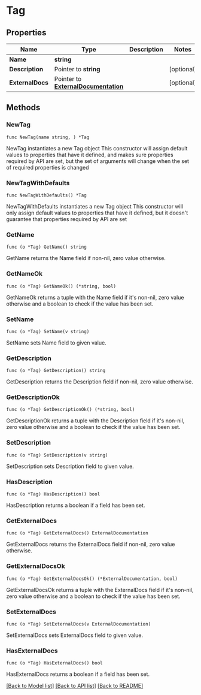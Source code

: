 # Tag

## Properties

Name | Type | Description | Notes
------------ | ------------- | ------------- | -------------
**Name** | **string** |  | 
**Description** | Pointer to **string** |  | [optional] 
**ExternalDocs** | Pointer to [**ExternalDocumentation**](ExternalDocumentation.md) |  | [optional] 

## Methods

### NewTag

`func NewTag(name string, ) *Tag`

NewTag instantiates a new Tag object
This constructor will assign default values to properties that have it defined,
and makes sure properties required by API are set, but the set of arguments
will change when the set of required properties is changed

### NewTagWithDefaults

`func NewTagWithDefaults() *Tag`

NewTagWithDefaults instantiates a new Tag object
This constructor will only assign default values to properties that have it defined,
but it doesn't guarantee that properties required by API are set

### GetName

`func (o *Tag) GetName() string`

GetName returns the Name field if non-nil, zero value otherwise.

### GetNameOk

`func (o *Tag) GetNameOk() (*string, bool)`

GetNameOk returns a tuple with the Name field if it's non-nil, zero value otherwise
and a boolean to check if the value has been set.

### SetName

`func (o *Tag) SetName(v string)`

SetName sets Name field to given value.


### GetDescription

`func (o *Tag) GetDescription() string`

GetDescription returns the Description field if non-nil, zero value otherwise.

### GetDescriptionOk

`func (o *Tag) GetDescriptionOk() (*string, bool)`

GetDescriptionOk returns a tuple with the Description field if it's non-nil, zero value otherwise
and a boolean to check if the value has been set.

### SetDescription

`func (o *Tag) SetDescription(v string)`

SetDescription sets Description field to given value.

### HasDescription

`func (o *Tag) HasDescription() bool`

HasDescription returns a boolean if a field has been set.

### GetExternalDocs

`func (o *Tag) GetExternalDocs() ExternalDocumentation`

GetExternalDocs returns the ExternalDocs field if non-nil, zero value otherwise.

### GetExternalDocsOk

`func (o *Tag) GetExternalDocsOk() (*ExternalDocumentation, bool)`

GetExternalDocsOk returns a tuple with the ExternalDocs field if it's non-nil, zero value otherwise
and a boolean to check if the value has been set.

### SetExternalDocs

`func (o *Tag) SetExternalDocs(v ExternalDocumentation)`

SetExternalDocs sets ExternalDocs field to given value.

### HasExternalDocs

`func (o *Tag) HasExternalDocs() bool`

HasExternalDocs returns a boolean if a field has been set.


[[Back to Model list]](../README.md#documentation-for-models) [[Back to API list]](../README.md#documentation-for-api-endpoints) [[Back to README]](../README.md)


